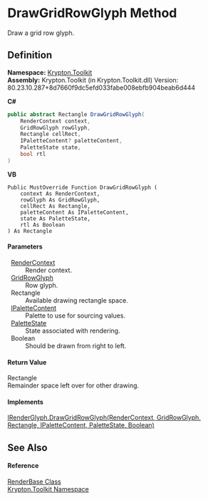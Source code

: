 # DrawGridRowGlyph Method


Draw a grid row glyph.



## Definition
**Namespace:** <a href="79d2eac2-21f4-54ff-7552-b20c33c30600.md">Krypton.Toolkit</a>  
**Assembly:** Krypton.Toolkit (in Krypton.Toolkit.dll) Version: 80.23.10.287+8d7660f9dc5efd033fabe008ebfb904beab6d444

**C#**
``` C#
public abstract Rectangle DrawGridRowGlyph(
	RenderContext context,
	GridRowGlyph rowGlyph,
	Rectangle cellRect,
	IPaletteContent? paletteContent,
	PaletteState state,
	bool rtl
)
```
**VB**
``` VB
Public MustOverride Function DrawGridRowGlyph ( 
	context As RenderContext,
	rowGlyph As GridRowGlyph,
	cellRect As Rectangle,
	paletteContent As IPaletteContent,
	state As PaletteState,
	rtl As Boolean
) As Rectangle
```



#### Parameters
<dl><dt>  <a href="ef60a5af-08ff-7a94-87f5-362a7e392cd4.md">RenderContext</a></dt><dd>Render context.</dd><dt>  <a href="4ca947ca-1a45-ba67-3c9a-493d05613097.md">GridRowGlyph</a></dt><dd>Row glyph.</dd><dt>  Rectangle</dt><dd>Available drawing rectangle space.</dd><dt>  <a href="f2a5541d-c7c1-2c4b-162d-a4616ecccc95.md">IPaletteContent</a></dt><dd>Palette to use for sourcing values.</dd><dt>  <a href="93e626cd-00cf-240e-06c6-ab4d47e982ba.md">PaletteState</a></dt><dd>State associated with rendering.</dd><dt>  Boolean</dt><dd>Should be drawn from right to left.</dd></dl>

#### Return Value
Rectangle  
Remainder space left over for other drawing.

#### Implements
<a href="7f12acac-5cec-3805-da5a-97d95d8b535f.md">IRenderGlyph.DrawGridRowGlyph(RenderContext, GridRowGlyph, Rectangle, IPaletteContent, PaletteState, Boolean)</a>  


## See Also


#### Reference
<a href="6cc5032c-8089-e880-78ad-3a805f7bd344.md">RenderBase Class</a>  
<a href="79d2eac2-21f4-54ff-7552-b20c33c30600.md">Krypton.Toolkit Namespace</a>  
